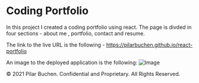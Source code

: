 # Coding Portfolio 

In this project I created a coding portfolio using react. The page is divded in four sections - about me , portfolio, contact and resume. 

The link to the live URL is the following - https://pilarbuchen.github.io/react-portfolio

An image to the deployed application is the following: ![Image](https://i.ibb.co/4fx4yTd/portfolio.png)

© 2021 Pilar Buchen. Confidential and Proprietary. All Rights Reserved.